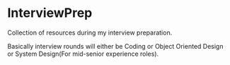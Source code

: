# InterviewPrep
Collection of resources during my interview preparation.

Basically interview rounds will either be Coding or Object Oriented Design or System Design(For mid-senior experience roles).
